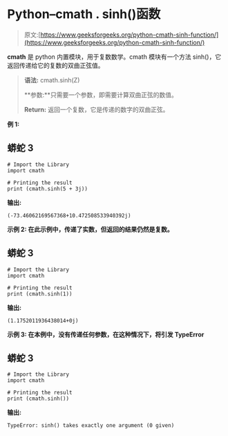 # Python–cmath . sinh()函数

> 原文:[https://www.geeksforgeeks.org/python-cmath-sinh-function/](https://www.geeksforgeeks.org/python-cmath-sinh-function/)

**cmath** 是 python 内置模块，用于复数数学。cmath 模块有一个方法 sinh()，它返回传递给它的复数的双曲正弦值。

> **语法:** cmath.sinh(Z)
> 
> **参数:**只需要一个参数，即需要计算双曲正弦的数值。
> 
> **Return:** 返回一个复数，它是传递的数字的双曲正弦。

****例 1:****

## **蟒蛇 3**

```
# Import the Library
import cmath 

# Printing the result
print (cmath.sinh(5 + 3j))
```

****输出:****

```
(-73.46062169567368+10.472508533940392j) 
```

****示例 2:** 在此示例中，传递了实数，但返回的结果仍然是复数。**

## **蟒蛇 3**

```
# Import the Library
import cmath 

# Printing the result
print (cmath.sinh(1))
```

****输出:****

```
(1.1752011936438014+0j) 
```

****示例 3:** 在本例中，没有传递任何参数，在这种情况下，将引发 TypeError**

## **蟒蛇 3**

```
# Import the Library
import cmath 

# Printing the result
print (cmath.sinh())
```

****输出:****

```
TypeError: sinh() takes exactly one argument (0 given) 
```